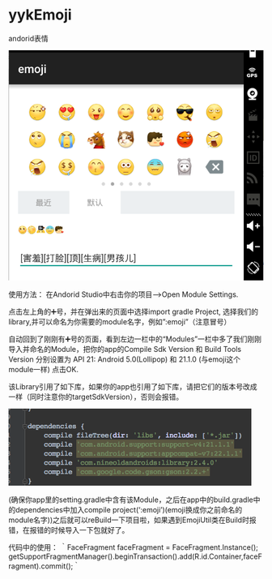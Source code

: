 # yykEmoji
andorid表情

<img src="./images/1.png">

使用方法：
在Andorid Studio中右击你的项目—>Open Module Settings.

点击左上角的➕号，并在弹出来的页面中选择import gradle Project, 选择我们的library,并可以命名为你需要的module名字，例如”:emoji”（注意冒号）

自动回到了刚刚有➕号的页面，看到左边一栏中的“Modules”一栏中多了我们刚刚导入并命名的Module，把你的app的Compile Sdk Version 和 Build Tools Version 分别设置为
API 21: Android 5.0(Lollipop) 和 21.1.0 (与emoji这个module一样) 点击OK.

该Library引用了如下库，如果你的app也引用了如下库，请把它们的版本号改成一样（同时注意你的targetSdkVersion），否则会报错。

<img src="./images/2.png">

(确保你app里的setting.gradle中含有该Module，之后在app中的build.gradle中的dependencies中加入compile project(‘:emoji’)(emoji换成你之前命名的module名字))之后就可以reBuild一下项目啦，如果遇到EmojiUtil类在Build时报错，在报错的时候导入一下包就好了。

代码中的使用：
｀FaceFragment faceFragment = FaceFragment.Instance();
getSupportFragmentManager().beginTransaction().add(R.id.Container,faceFragment).commit();｀
